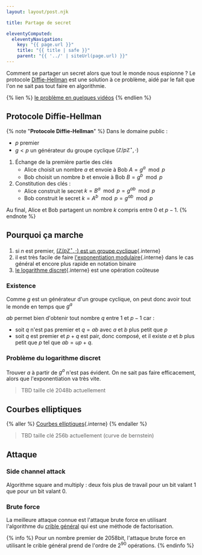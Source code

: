 ```yaml
---
layout: layout/post.njk

title: Partage de secret

eleventyComputed:
  eleventyNavigation:
    key: "{{ page.url }}"
    title: "{{ title | safe }}"
    parent: "{{ '../' | siteUrl(page.url) }}"
---
```


Comment se partager un secret alors que tout le monde nous espionne ? Le protocole [Diffie-Hellman](https://fr.wikipedia.org/wiki/%C3%89change_de_cl%C3%A9s_Diffie-Hellman) est une solution à ce problème, aidé par le fait que l'on ne sait pas tout faire en algorithmie.

{% lien %}
[le problème en quelques vidéos](https://www.youtube.com/watch?v=NmM9HA2MQGI&list=RDCMUC9-y-6csu5WGm29I7JiwpnA)
{% endlien %}

## Protocole Diffie-Hellman

{% note "**Protocole Diffie-Hellman**" %}
Dans le domaine public :

- $p$ premier
- $g < p$ un générateur du groupe cyclique $(\mathbb{Z}/p\mathbb{Z}^{\star}, \cdot)$

1. Échange de la première partie des clés
   - Alice choisit un nombre $a$ et envoie à Bob $A = g^a \mod p$
   - Bob choisit un nombre $b$ et envoie à Bob $B = g^b \mod p$
2. Constitution des clés :
   - Alice construit le secret $k = B^a \mod p = g^{ab} \mod p$
   - Bob construit le secret $k = A^b \mod p = g^{ab} \mod p$

Au final, Alice et Bob partagent un nombre $k$ compris entre $0$ et $p-1$.
{% endnote %}

## Pourquoi ça marche

1. si $n$ est premier, [$(\mathbb{Z}/p\mathbb{Z}^{\star}, \cdot)$ est un groupe cyclique](../../../arithmétique/corps-ZpZ#groupe-cyclique){.interne}
2. il est très facile de faire [l'exponentiation modulaire](../../../arithmétique/corps-ZpZ#exponentiation-modulaire){.interne} dans le cas général et encore plus rapide en notation binaire
3. [le logarithme discret](../../../arithmétique/corps-ZpZ#logarithme-discret){.interne} est une opération coûteuse

### Existence

Comme $g$ est un générateur d'un groupe cyclique, on peut donc avoir tout le monde en temps que $g^a$

$ab$ permet bien d'obtenir tout nombre $q$ entre $1$ et $p-1$ car :

- soit $q$ n'est pas premier et $q=ab$ avec $a$ et $b$ plus petit que $p$
- soit $q$ est premier et $p+q$ est pair, donc composé, et il existe $a$ et $b$ plus petit que $p$ tel que $ab = up +q$.

### Problème du logarithme discret

Trouver $a$ à partir de $g^a$ n'est pas évident. On ne sait pas faire efficacement, alors que l'exponentiation va très vite.

> TBD taille clé 2048b actuellement

## Courbes elliptiques

{% aller %}
[Courbes elliptiques](../../../arithmétique/courbes-elliptiques){.interne}
{% endaller %}

> TBD taille clé 256b actuellement (curve de bernstein)

## Attaque

### Side channel attack

Algorithme square and multiply : deux fois plus de travail pour un bit valant 1 que pour un bit valant 0.

### Brute force

La meilleure attaque connue est l'attaque brute force en utilisant l'algorithme du [crible général](https://fr.wikipedia.org/wiki/Crible_alg%C3%A9brique) qui est une méthode de factorisation.

{% info %}
Pour un nombre premier de 2058bit, l'attaque brute force en utilisant le crible général prend de l'ordre de $2^{90}$ opérations.
{% endinfo %}
